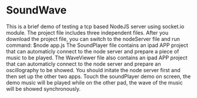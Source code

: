 SoundWave
=========
This is a brief demo of testing a tcp based NodeJS server using socket.io module.
The project file includes three independent files.
After you download the project file, you can switch to the nodeServer file and run command: $node app.js
The SoundPlayer file contains an ipad APP project that can automaticly connect to the node server and prepare a piece of music
to be played.
The WaveViewer file also contains an ipad APP project that can automaticly connect to the node server and prepare an oscillography
to be showed.
You should initate the node server first and then set up the other two apps.
Touch the soundPlayer demo on screen, the demo music will be played while on the other pad, the wave of the music will be 
showed synchronously.

